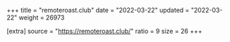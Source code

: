 +++
title = "remoteroast.club"
date = "2022-03-22"
updated = "2022-03-22"
weight = 26973

[extra]
source = "https://remoteroast.club/"
ratio = 9
size = 26
+++

